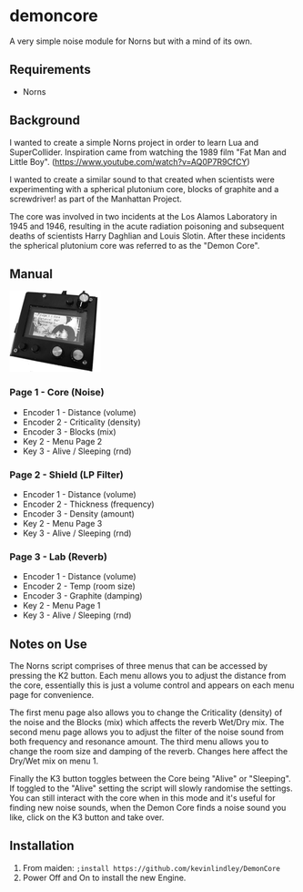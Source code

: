 # demoncore
A very simple noise module for Norns but with a mind of its own.

## Requirements
* Norns

## Background
I wanted to create a simple Norns project in order to learn Lua and 
SuperCollider. Inspiration came from watching the 1989 film "Fat Man and Little Boy".
(https://www.youtube.com/watch?v=AQ0P7R9CfCY)

I wanted to create a similar sound to that created when scientists 
were experimenting with a spherical plutonium core, blocks of graphite 
and a screwdriver! as part of the Manhattan Project.

The core was involved in two incidents at the Los Alamos Laboratory 
in 1945 and 1946, resulting in the acute radiation poisoning and 
subsequent deaths of scientists Harry Daghlian and Louis Slotin. 
After these incidents the spherical plutonium core was referred to 
as the "Demon Core".
## Manual
![alt text](https://github.com/kevinlindley/DemonCore/blob/55c5bdccfdd51665a203fefc01973fa4af2d7787/DemonCoreSmall.png "Demon Core running on a Norns Shield")
### Page 1 -  Core  (Noise)
* Encoder 1 - Distance     (volume)
* Encoder 2 - Criticality  (density)
* Encoder 3 - Blocks       (mix)
* Key 2 - Menu Page 2
* Key 3 - Alive / Sleeping (rnd)
### Page 2 - Shield (LP Filter)
* Encoder 1 - Distance   (volume)    
* Encoder 2 - Thickness (frequency) 
* Encoder 3 - Density   (amount)    
* Key 2 - Menu Page 3
* Key 3 - Alive / Sleeping (rnd)
### Page 3 - Lab (Reverb)
* Encoder 1 - Distance   (volume)
* Encoder 2 - Temp      (room size)
* Encoder 3 - Graphite  (damping)
* Key 2 - Menu Page 1
* Key 3 - Alive / Sleeping (rnd)
## Notes on Use
The Norns script comprises of three menus that can be accessed
by pressing the K2 button.
Each menu allows you to adjust the distance from the core,
essentially this is just a volume control and appears on each
menu page for convenience.

The first menu page also allows you to change the Criticality
(density) of the noise and the Blocks (mix) which affects the
reverb Wet/Dry mix. 
The second menu page allows you to adjust the filter of the
noise sound from both frequency and resonance amount.
The third menu allows you to change the room size and damping
of the reverb. Changes here affect the Dry/Wet mix on menu 1.

Finally the K3 button toggles between the Core being "Alive"
or "Sleeping". If toggled to the "Alive" setting the script
will slowly randomise the settings.
You can still interact with the core when in this mode and it's 
useful for finding new noise sounds, when the Demon Core finds 
a noise sound you like, click on the K3 button and take over.
## Installation
1. From maiden:
```;install https://github.com/kevinlindley/DemonCore```
2. Power Off and On to install the new Engine.
